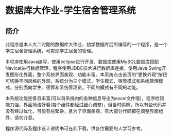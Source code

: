 # 数据库大作业-学生宿舍管理系统
## 简介
此程序是本人大二时期的数据库大作业，初学数据库后所编写的一个程序，是一个学生宿舍管理系统，可实现学生宿舍的管理。

本程序使用Java编写，使用eclipse进行开发，数据库使用MySQL数据库搭配Navicat进行数据管理，程序使用JDBC技术进行数据库连接，使用Java Swing开发图形化界面，整个系统界面美观、功能丰富。本系统点击首页的“更换外观”按钮可切换不同风格的外观，系统分为三个模式，学生模式、宿管模式和系统管理模式，分别面向学生、宿管和系统管理员，不同的模式有不同的功能。

本系统功能完善且丰富(可以将系统内的各种信息导出为excel文件哦)，程序检错能力强，界面简洁好看(每个组件都经过细心调整)，但当时偷懒，所以有些代码并没有经过优化，可能有些繁杂，且为了界面美观，有大部分代码都在调整界面组件，请勿介意。

程序源代码及程序设计说明书可在此下载，供各位需要的人学习参考。
